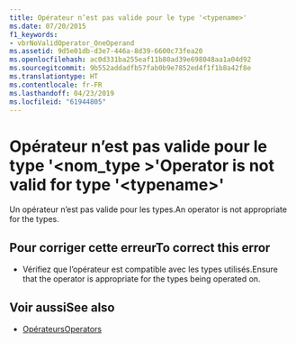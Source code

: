 ```yaml
---
title: Opérateur n’est pas valide pour le type '<typename>'
ms.date: 07/20/2015
f1_keywords:
- vbrNoValidOperator_OneOperand
ms.assetid: 9d5e01db-d3e7-446a-8d39-6600c73fea20
ms.openlocfilehash: ac0d331ba255eaf11b80ad39e698048aa1a04d92
ms.sourcegitcommit: 9b552addadfb57fab0b9e7852ed4f1f1b8a42f8e
ms.translationtype: HT
ms.contentlocale: fr-FR
ms.lasthandoff: 04/23/2019
ms.locfileid: "61944805"
---
```

# <a name="operator-is-not-valid-for-type-typename"></a><span data-ttu-id="bd793-102">Opérateur n’est pas valide pour le type '\<nom_type >'</span><span class="sxs-lookup"><span data-stu-id="bd793-102">Operator is not valid for type '\<typename>'</span></span>
<span data-ttu-id="bd793-103">Un opérateur n’est pas valide pour les types.</span><span class="sxs-lookup"><span data-stu-id="bd793-103">An operator is not appropriate for the types.</span></span>  
  
## <a name="to-correct-this-error"></a><span data-ttu-id="bd793-104">Pour corriger cette erreur</span><span class="sxs-lookup"><span data-stu-id="bd793-104">To correct this error</span></span>  
  
- <span data-ttu-id="bd793-105">Vérifiez que l’opérateur est compatible avec les types utilisés.</span><span class="sxs-lookup"><span data-stu-id="bd793-105">Ensure that the operator is appropriate for the types being operated on.</span></span>  
  
## <a name="see-also"></a><span data-ttu-id="bd793-106">Voir aussi</span><span class="sxs-lookup"><span data-stu-id="bd793-106">See also</span></span>

- [<span data-ttu-id="bd793-107">Opérateurs</span><span class="sxs-lookup"><span data-stu-id="bd793-107">Operators</span></span>](../../visual-basic/language-reference/operators/index.md)

